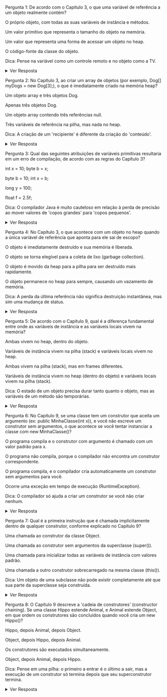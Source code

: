 Pergunta 1: De acordo com o Capítulo 3, o que uma variável de referência a um objeto realmente contém?

O próprio objeto, com todas as suas variáveis de instância e métodos.

Um valor primitivo que representa o tamanho do objeto na memória.

Um valor que representa uma forma de acessar um objeto no heap.

O código-fonte da classe do objeto.

Dica: Pense na variável como um controle remoto e no objeto como a TV.

<details>
<summary>Ver Resposta</summary>
<strong>Resposta Correta:</strong> 3. Um valor que representa uma forma de acessar um objeto no heap. 






<strong>Justificativa:</strong> Correto. Uma variável de referência funciona como um 'controle remoto' ou um ponteiro para o objeto real, que reside na memória heap.
</details>




Pergunta 2: No Capítulo 3, ao criar um array de objetos (por exemplo, Dog[] myDogs = new Dog[3];), o que é imediatamente criado na memória heap?

Um objeto array e três objetos Dog.

Apenas três objetos Dog.

Um objeto array contendo três referências null.

Três variáveis de referência na pilha, mas nada no heap.

Dica: A criação de um 'recipiente' é diferente da criação do 'conteúdo'.

<details>
<summary>Ver Resposta</summary>
<strong>Resposta Correta:</strong> 3. Um objeto array contendo três referências null. 


<strong>Justificativa:</strong> A instrução new Dog[3] cria um objeto array, cujos elementos são referências. Como nenhum objeto Dog foi atribuído ainda, essas referências são inicializadas como null.
</details>



Pergunta 3: Qual das seguintes atribuições de variáveis primitivas resultaria em um erro de compilação, de acordo com as regras do Capítulo 3?

int x = 10; byte b = x;

byte b = 10; int x = b;

long y = 100;

float f = 2.5f;

Dica: O compilador Java é muito cauteloso em relação à perda de precisão ao mover valores de 'copos grandes' para 'copos pequenos'.

<details>
<summary>Ver Resposta</summary>
<strong>Resposta Correta:</strong> 1. int x = 10; byte b = x; 


<strong>Justificativa:</strong> Isso causa um erro porque o compilador não pode garantir que o valor de um int caberá em um byte sem perda de informação, mesmo que o valor atual (10) seja pequeno o suficiente.
</details>

Pergunta 4: No Capítulo 3, o que acontece com um objeto no heap quando a única variável de referência que aponta para ele sai de escopo?

O objeto é imediatamente destruído e sua memória é liberada.

O objeto se torna elegível para a coleta de lixo (garbage collection).

O objeto é movido da heap para a pilha para ser destruído mais rapidamente.

O objeto permanece no heap para sempre, causando um vazamento de memória.

Dica: A perda da última referência não significa destruição instantânea, mas sim uma mudança de status.

<details>
<summary>Ver Resposta</summary>
<strong>Resposta Correta:</strong> 2. O objeto se torna elegível para a coleta de lixo (garbage collection). 






<strong>Justificativa:</strong> Quando um objeto se torna 'inalcançável' (nenhuma referência aponta para ele), ele é marcado como elegível para ser removido da memória pelo coletor de lixo em um momento futuro.
</details>




Pergunta 5: De acordo com o Capítulo 9, qual é a diferença fundamental entre onde as variáveis de instância e as variáveis locais vivem na memória?

Ambas vivem no heap, dentro do objeto.

Variáveis de instância vivem na pilha (stack) e variáveis locais vivem no heap.

Ambas vivem na pilha (stack), mas em frames diferentes.

Variáveis de instância vivem no heap (dentro do objeto) e variáveis locais vivem na pilha (stack).

Dica: O estado de um objeto precisa durar tanto quanto o objeto, mas as variáveis de um método são temporárias.

<details>
<summary>Ver Resposta</summary>
<strong>Resposta Correta:</strong> 4. Variáveis de instância vivem no heap (dentro do objeto) e variáveis locais vivem na pilha (stack). 



<strong>Justificativa:</strong> Correto. O estado de um objeto (variáveis de instância) reside com o objeto no heap, enquanto as variáveis temporárias de um método (variáveis locais) residem na pilha.
</details>

Pergunta 6: No Capítulo 9, se uma classe tem um construtor que aceita um argumento (ex: public MinhaClasse(int x)), e você não escreve um construtor sem argumentos, o que acontece se você tentar instanciar a classe com new MinhaClasse()?

O programa compila e o construtor com argumento é chamado com um valor padrão para x.

O programa não compila, porque o compilador não encontra um construtor correspondente.

O programa compila, e o compilador cria automaticamente um construtor sem argumentos para você.

Ocorre uma exceção em tempo de execução (RuntimeException).

Dica: O compilador só ajuda a criar um construtor se você não criar nenhum.

<details>
<summary>Ver Resposta</summary>
<strong>Resposta Correta:</strong> 2. O programa não compila, porque o compilador não encontra um construtor correspondente. 


<strong>Justificativa:</strong> Uma vez que você define qualquer construtor, o compilador não fornece mais o construtor padrão. A chamada new MinhaClasse() procura por um construtor sem argumentos, que não existe.
</details>

Pergunta 7: Qual é a primeira instrução que é chamada implicitamente dentro de qualquer construtor, conforme explicado no Capítulo 9?

Uma chamada ao construtor da classe Object.

Uma chamada ao construtor sem argumentos da superclasse (super()).

Uma chamada para inicializar todas as variáveis de instância com valores padrão.

Uma chamada a outro construtor sobrecarregado na mesma classe (this()).

Dica: Um objeto de uma subclasse não pode existir completamente até que sua parte da superclasse seja construída.

<details>
<summary>Ver Resposta</summary>
<strong>Resposta Correta:</strong> 2. Uma chamada ao construtor sem argumentos da superclasse (super()). 



<strong>Justificativa:</strong> Todo construtor, por padrão, invoca o construtor sem argumentos de sua superclasse como sua primeira ação, a menos que outra chamada (this() ou uma chamada super() diferente) seja feita explicitamente.
</details>



Pergunta 8: O Capítulo 9 descreve a 'cadeia de construtores' (constructor chaining). Se uma classe Hippo estende Animal, e Animal estende Object, em que ordem os construtores são concluídos quando você cria um new Hippo()?

Hippo, depois Animal, depois Object.

Object, depois Hippo, depois Animal.

Os construtores são executados simultaneamente.

Object, depois Animal, depois Hippo.

Dica: Pense em uma pilha: o primeiro a entrar é o último a sair, mas a execução de um construtor só termina depois que seu superconstrutor termina.

<details>
<summary>Ver Resposta</summary>
<strong>Resposta Correta:</strong> 4. Object, depois Animal, depois Hippo. 


<strong>Justificativa:</strong> A chamada sobe na hierarquia até Object(), que é o primeiro a ser concluído. Em seguida, a execução retorna para Animal(), que é concluído, e finalmente, o construtor de Hippo() é concluído.
</details>